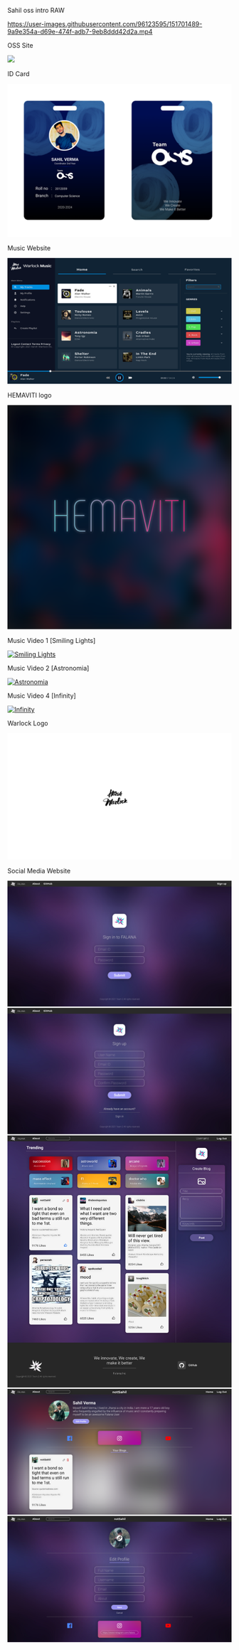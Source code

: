 Sahil oss intro RAW

https://user-images.githubusercontent.com/96123595/151701489-9a9e354a-d69e-474f-adb7-9eb8ddd42d2a.mp4

OSS Site

<img src=Resources/oss%20site.png>


ID Card

<img src=Resources/ID%20Card.png>


Music Website

<img src=Resources/Music%20Website.png>


HEMAVITI logo

<img src=Resources/HEMAVITI%20logo.png>


Music Video 1 [Smiling Lights]

[![Smiling Lights](https://img.youtube.com/vi/sQPwh1AlkDs/0.jpg)](https://www.youtube.com/watch?v=sQPwh1AlkDs)


Music Video 2 [Astronomia]

[![Astronomia](https://img.youtube.com/vi/qYgrZmWNVm8/0.jpg)](https://www.youtube.com/watch?v=qYgrZmWNVm8)


Music Video 4 [Infinity]

[![Infinity](https://img.youtube.com/vi/hRjEuC4ibVk/0.jpg)](https://www.youtube.com/watch?v=hRjEuC4ibVk)



Warlock Logo

<img src=Resources/warlock%20logo.png>


Social Media Website

<img src=Resources/Social%20Media%20website/1.%20Signin.png>
<img src=Resources/Social%20Media%20website/2.%20Signup.png>
<img src=Resources/Social%20Media%20website/3.%20Home.png>
<img src=Resources/Social%20Media%20website/4.%20Profile.png>
<img src=Resources/Social%20Media%20website/5.%20Edit%20Profile.png>
